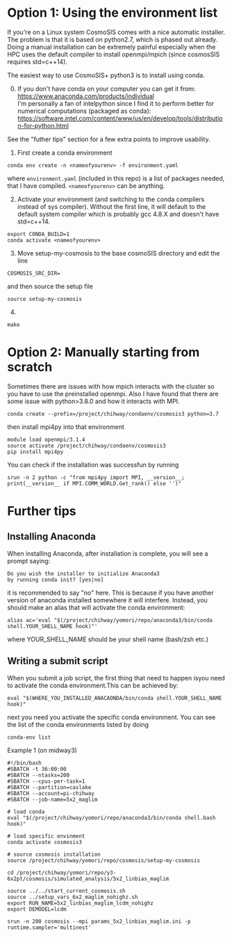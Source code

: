 Option 1: Using the environment list
============================

If you're on a Linux system CosmoSIS comes with a nice automatic installer.
The problem is that it is based on python2.7, which is phased out already.
Doing a manual installation can be extremely painful especially when the HPC uses the default compiler to install openmpi/mpich (since cosmosSIS requires std=c++14).

The easiest way to use CosmoSIS+ python3 is to install using conda.<BR>

0. If you don't have conda on your computer you can get it from: <BR>
https://www.anaconda.com/products/individual <BR>
I'm personally a fan of intelpython since I find it to perform better for numerical computations (packaged as conda): <BR>  https://software.intel.com/content/www/us/en/develop/tools/distribution-for-python.html <BR>
  
See the "futher tips" section for a few extra points to improve usability.
  
1. First create a conda environment <BR>
```
conda env create -n <nameofyourenv> -f environment.yaml
```
where ```environment.yaml``` (included in this repo) is a list of packages needed, that I have compiled. ```<nameofyourenv>``` can be anything.
  
2. Activate your environment (and switching to the conda compilers instead of sys compiler). Without the first line, it will default to the default system compiler which is probably gcc 4.8.X and doesn't have std=c++14. 

```
export CONDA_BUILD=1
conda activate <nameofyourenv>
```

3. Move setup-my-cosmosis to the base cosmoSIS directory and edit the line
```
COSMOSIS_SRC_DIR=
```
and then source the setup file
```
source setup-my-cosmosis
```

4. 
```
make
```
  
  
Option 2: Manually starting from scratch
============================
Sometimes there are issues with how mpich interacts with the cluster so you have to use the preinstalled openmpi.
Also I have found that there are some issue with python>3.8.0 and how it interacts with MPI.
  
 ```
 conda create --prefix=/project/chihway/condaenv/cosmosis3 python=3.7
 ```
 
  
 then install mpi4py into that environment
 ```
 module load openmpi/3.1.4
 source activate /project/chihway/condaenv/cosmosis3
 pip install mpi4py
 ```

 You can check if the installation was successfun by running
 
```
srun -n 2 python -c "from mpi4py import MPI, __version__; print(__version__ if MPI.COMM_WORLD.Get_rank() else '')"
 ```

Further tips
========================

Installing Anaconda
-----------------------
  
When installing Anaconda, after installation is complete, you will see a prompt saying:
```
Do you wish the installer to initialize Anaconda3
by running conda init? [yes|no]
```
it is recommended to say "no" here. This is because if you have another version of anaconda installed somewhere it will interfere.
Instead, you should make an alias that will activate the conda environment:
 
 ```
 alias ac='eval "$(/project/chihway/yomori/repo/anaconda3/bin/conda shell.YOUR_SHELL_NAME hook)"' 
 ```
  
 where YOUR_SHELL_NAME should be your shell name (bash/zsh etc.)
  
Writing a submit script
-----------------------

When you submit a job script, the first thing that need to happen isyou need to activate the conda environment.This can be achieved by:
```
eval "$(WHERE_YOU_INSTALLED_ANACAONDA/bin/conda shell.YOUR_SHELL_NAME hook)"
```
next you need you activate the specific conda environment. You can see the list of the conda environments listed by doing 
```
conda-env list
```
  
Example 1 (on midway3)
```
#!/bin/bash
#SBATCH -t 36:00:00
#SBATCH --ntasks=200
#SBATCH --cpus-per-task=1
#SBATCH --partition=caslake
#SBATCH --account=pi-chihway
#SBATCH --job-name=5x2_maglim

# load conda
eval "$(/project/chihway/yomori/repo/anaconda3/bin/conda shell.bash hook)"

# load specific envinment
conda activate cosmosis3
  
# source cosmosis installation
source /project/chihway/yomori/repo/cosmosis/setup-my-cosmosis
   
cd /project/chihway/yomori/repo/y3-6x2pt/cosmosis/simulated_analysis/5x2_linbias_maglim
  
source ../../start_current_cosmosis.sh
source ../setup_vars_6x2_maglim_nohighz.sh
export RUN_NAME=5x2_linbias_maglim_lcdm_nohighz
export DEMODEL=lcdm
  
srun -n 200 cosmosis --mpi params_5x2_linbias_maglim.ini -p runtime.sampler='multinest'
```
